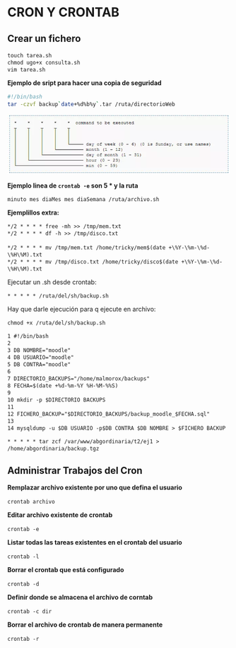 # CRON Y CRONTAB

## Crear un fichero

```
touch tarea.sh
chmod ugo+x consulta.sh
vim tarea.sh
```

**Ejemplo de sript para hacer una copia de seguridad**

```bash
#!/bin/bash
tar -czvf backup`date+%d%b%y`.tar /ruta/directorioWeb
```

<img src="./img/crontab.webp">

**Ejemplo linea de `crontab -e` son 5 * y la ruta**

```bash
minuto mes diaMes mes diaSemana /ruta/archivo.sh
```

**Ejemplillos extra:**

```
*/2 * * * * free -mh >> /tmp/mem.txt
*/2 * * * * df -h >> /tmp/disco.txt

*/2 * * * * mv /tmp/mem.txt /home/tricky/mem$(date +\%Y-\%m-\%d-\%H\%M).txt
*/2 * * * * mv /tmp/disco.txt /home/tricky/disco$(date +\%Y-\%m-\%d-\%H\%M).txt
```

Ejecutar un .sh desde crontab:
```
* * * * * /ruta/del/sh/backup.sh
```
Hay que darle ejecución para q ejecute en archivo:
```
chmod +x /ruta/del/sh/backup.sh
```
```
1 #!/bin/bash
2
3 DB NOMBRE="moodle"
4 DB USUARIO="moodle"
5 DB CONTRA="moodle"
6
7 DIRECTORIO_BACKUPS="/home/malmorox/backups"
8 FECHA=$(date +%d-%m-%Y %H-%M-%%S)
9
10 mkdir -p $DIRECTORIO BACKUPS
11
12 FICHERO_BACKUP="$DIRECTORIO_BACKUPS/backup_moodle_$FECHA.sql" 
13
14 mysqldump -u $DB USUARIO -p$DB CONTRA $DB NOMBRE > $FICHERO BACKUP
```
```
* * * * * tar zcf /var/www/abgordinaria/t2/ej1 > /home/abgordinaria/backup.tgz
```


## Administrar Trabajos del Cron

**Remplazar archivo existente por uno que defina el usuario**

`crontab archivo`

**Editar archivo existente de crontab**

`crontab -e`

**Listar todas las tareas existentes en el crontab del usuario**

`crontab -l`

**Borrar el crontab que está configurado**

`crontab -d`

**Definir donde se almacena el archivo de corntab**

`crontab -c dir`

**Borrar el archivo de crontab de manera permanente**

`crontab -r`
